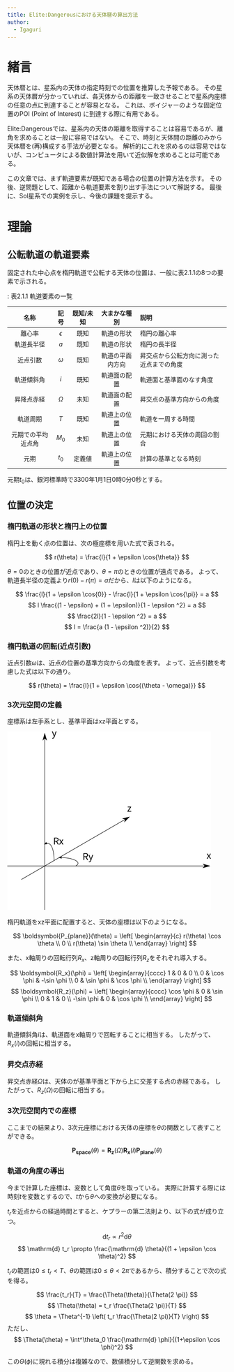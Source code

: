 ```yaml
---
title: Elite:Dangerousにおける天体暦の算出方法
author:
  - Igaguri
---
```


# 緒言

天体暦とは、星系内の天体の指定時刻での位置を推算した予報である。
その星系の天体暦が分かっていれば、各天体からの距離を一致させることで星系内座標の任意の点に到達することが容易となる。
これは、ボイジャーのような固定位置のPOI (Point of Interest) に到達する際に有用である。

Elite:Dangerousでは、星系内の天体の距離を取得することは容易であるが、離角を求めることは一般に容易ではない。
そこで、時刻と天体間の距離のみから天体暦を(再)構成する手法が必要となる。
解析的にこれを求めるのは容易ではないが、コンピュータによる数値計算法を用いて近似解を求めることは可能である。

この文章では、まず軌道要素が既知である場合の位置の計算方法を示す。
その後、逆問題として、距離から軌道要素を割り出す手法について解説する。
最後に、Sol星系での実例を示し、今後の課題を提示する。


# 理論

## 公転軌道の軌道要素

固定された中心点を楕円軌道で公転する天体の位置は、一般に表2.1.1の8つの要素で示される。

: 表2.1.1 軌道要素の一覧

| 名称 | 記号 | 既知/未知 | 大まかな種別 | 説明 |
|:----:|:----:|:---------:|:------------:|:-----|
| 離心率 | $\epsilon$ | 既知 | 軌道の形状 | 楕円の離心率 |
| 軌道長半径 | $a$ | 既知 | 軌道の形状 | 楕円の長半径 |
| 近点引数 | $\omega$ | 既知 | 軌道の平面内方向 | 昇交点から公転方向に測った近点までの角度 |
| 軌道傾斜角 | $i$ | 既知 | 軌道面の配置 | 軌道面と基準面のなす角度 |
| 昇降点赤経 | $\Omega$ | 未知 | 軌道面の配置 | 昇交点の基準方向からの角度 |
| 軌道周期 | $T$ | 既知 | 軌道上の位置 | 軌道を一周する時間 |
| 元期での平均近点角 | $M_0$ | 未知 | 軌道上の位置 | 元期における天体の周回の割合 |
| 元期 | $t_0$ | 定義値 | 軌道上の位置 | 計算の基準となる時刻 |


元期$t_0$は、銀河標準時で3300年1月1日0時0分0秒とする。


## 位置の決定

### 楕円軌道の形状と楕円上の位置

楕円上を動く点の位置は、次の極座標を用いた式で表される。

$$ r(\theta) = \frac{l}{1 + \epsilon \cos{\theta}} $$

$\theta = 0$のときの位置が近点であり、$\theta = \pi$のときの位置が遠点である。
よって、軌道長半径の定義より$r(0) - r(\pi) = a$だから、$l$は以下のようになる。

$$ \frac{l}{1 + \epsilon \cos{0}} - \frac{l}{1 + \epsilon \cos{\pi}} = a $$
$$ l \frac{(1 - \epsilon) + (1 + \epsilon)}{1 - \epsilon ^2} = a $$
$$  \frac{2l}{1 - \epsilon ^2} = a $$
$$  l = \frac{a (1 - \epsilon ^2)}{2} $$


### 楕円軌道の回転(近点引数)

近点引数$\omega$は、近点の位置の基準方向からの角度を表す。
よって、近点引数を考慮した式は以下の通り。

$$ r(\theta) = \frac{l}{1 + \epsilon \cos{(\theta - \omega)}} $$


### 3次元空間の定義

座標系は左手系とし、基準平面はxz平面とする。

![図2.3.1 座標系の定義](axis.png)

楕円軌道をxz平面に配置すると、天体の座標は以下のようになる。

$$
\boldsymbol{P_{plane}}(\theta) = \left[ \begin{array}{c}
  r(\theta) \cos \theta \\
  0 \\
  r(\theta) \sin \theta \\
\end{array} \right]
$$

また、x軸周りの回転行列$R_x$、z軸周りの回転行列$R_z$をそれぞれ導入する。

$$
\boldsymbol{R_x}(\phi) = \left[ \begin{array}{cccc}
  1 & 0 & 0 \\
  0 & \cos \phi & -\sin \phi \\
  0 & \sin \phi & \cos \phi \\
\end{array} \right]
$$
$$
\boldsymbol{R_z}(\phi) = \left[ \begin{array}{cccc}
  \cos \phi & 0 & \sin \phi \\
  0 & 1 & 0 \\
  -\sin \phi & 0 & \cos \phi \\
\end{array} \right]
$$


### 軌道傾斜角

軌道傾斜角$i$は、軌道面をx軸周りで回転することに相当する。
したがって、$R_x(i)$の回転に相当する。


### 昇交点赤経

昇交点赤経$\Omega$は、天体のが基準平面と下から上に交差する点の赤経である。
したがって、$R_z(\Omega)$の回転に相当する。


### 3次元空間内での座標

ここまでの結果より、3次元座標における天体の座標を$\theta$の関数として表すことができる。

$$ \boldsymbol{P_{space}}(\theta) = \boldsymbol{R_z}(\Omega) \boldsymbol{R_x}(i) \boldsymbol{P_{plane}}(\theta) $$


### 軌道の角度の導出

今まで計算した座標は、変数として角度$\theta$を取っている。
実際に計算する際には時刻$t$を変数とするので、$t$から$\theta$への変換が必要になる。

$t_r$を近点からの経過時間とすると、ケプラーの第二法則より、以下の式が成り立つ。

$$ \mathrm{d} t_r \propto r^2 \mathrm{d} \theta $$
$$ \mathrm{d} t_r \propto \frac{\mathrm{d} \theta}{(1 + \epsilon \cos \theta)^2}  $$


$t_r$の範囲は$0 \le t_r \lt T$、$\theta$の範囲は$0 \le \theta \lt 2 \pi$であるから、積分することで次の式を得る。

$$ \frac{t_r}{T} = \frac{\Theta(\theta)}{\Theta(2 \pi)} $$
$$ \Theta(\theta) = t_r \frac{\Theta(2 \pi)}{T} $$
$$ \theta = \Theta^{-1} \left( t_r \frac{\Theta(2 \pi)}{T} \right) $$
ただし、
$$ \Theta(\theta) = \int^\theta_0 \frac{\mathrm{d} \phi}{(1+\epsilon \cos \phi)^2} $$

この$\Theta(\phi)$に現れる積分は複雑なので、数値積分して逆関数を求める。
